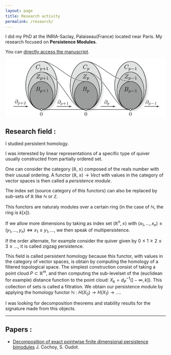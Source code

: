 ```yaml
---
layout: page
title: Research activity
permalink: /research/
---
```


I did my PhD at the INRIA-Saclay, Palaiseau(France) located near Paris.
My research focused on __Persistence Modules__.

You can [directly access the manuscript][phd-hal].

![](chain_complexes.png)

Research field :
----------------

I studied persistent homology.

I was interested by linear representations of a specific type of quiver
usually constructed from partially ordered set.

One can consider the category $(\mathbb{R}, \leq)$ composed of the
reals number with their ususal ordering.
A functor $(\mathbb{R}, \leq) \rightarrow Vect$ with values
in the category of vector spaces is then called a _persistence module_.

The index set (source category of this functors) can also be replaced
by sub-sets of $\mathbb{R}$ like $\mathbb{N}$ or $\mathbb{Z}$.

This functors are naturaly modules over a certain ring (in the case of $\mathbb{N}$, the ring is $k[x]$).

If we allow more dimensions by taking as index set
$(\mathbb{R}^n, \leq)$ with $(x_1, \dots, x_n) \leq (y_1, \dots, y_n) \Leftrightarrow x_1 \leq y_1, \dots$, we then speak of multipersistence.

If the order alternate, for example consider the quiver given by $0 \leq 1 \geq 2 \leq 3 \geq \dots$, it is called zigzag persistence.

This field is called persistent homology because this functor, with values in the category of vector spaces, is obtain by computing the homology of a filtered topological space.
The simplest construction consist of taking a point cloud $P \subset \mathbb{R}^m$,
and then computing the sub-levelset of the (euclidean for example) distance function to the point cloud: $X_k = d^{-1}_P(]-\infty, k])$. This collection of sets is called a filtration.
We obtain our persistence module by applying the homology functor $\mathbb{N}$ : $H(X_0) \rightarrow H(X_1) \rightarrow \dots$.

I was looking for decomposition theorems and stability results for the signature made from this objects.

--------------------------------------------------


Papers :
----------

* [Decomposition of exact pointwise finite dimensional persistence bimodules](https://arxiv.org/abs/1605.09726) J. Cochoy, S. Oudot.

[phd-hal]: https://tel.archives-ouvertes.fr/tel-01988780/document
